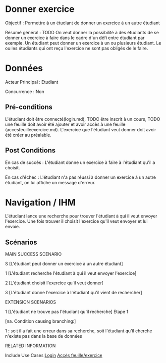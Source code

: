 ﻿
# Donner exercice
Objectif : Permettre à un étudiant de donner un exercice à un autre étudiant

Résumé général : TODO On veut donner la possibilité à des étudiants de se donner un exercice à faire dans le cadre d'un défi entre étudiant par exemple. Un étudiant peut donner un exercice à un ou plusieurs étudiant. Le ou les étudiants qui ont reçu l'exercice ne sont pas obligés de le faire.


# Données

Acteur Principal : Etudiant

Concurrence : Non



## Pré-conditions

L'étudiant doit être connecté(login.md), TODO être inscrit à un cours, TODO une feuille doit avoir été ajouter et avoir accès à une feuille (accesfeuilleexercice.md). L'exercice que l'étudiant veut donner doit avoir été créer au préalable.


## Post Conditions

En cas de succès : L'étudiant donne un exercice à faire à l'étudiant qu'il a choisit.

En cas d'échec : L'étudiant n'a pas réussi à donner un exercice à un autre étudiant, on lui affiche un message d'erreur.



# Navigation / IHM 

L'étudiant lance une recherche pour trouver l'étudiant à qui il veut envoyer l'exercice. Une fois trouver il choisit l'exercice qu'il veut envoyer et lui envoie.



## Scénarios

MAIN SUCCESS SCENARIO

S	[L'étudiant peut donner un exercice à un autre étudiant]

1	[L'étudiant recherche l'étudiant à qui il veut envoyer l'exercice]

2	[L'étudiant choisit l'exercice qu'il veut donner]

3	[L'étudiant donne l'exercice à l'étudiant qu'il vient de rechercher]



EXTENSION SCENARIOS

1	[L'étudiant ne trouve pas l'étudiant qu'il recherche] Etape 1

[na. Condition causing branching:]

1 : soit il a fait une erreur dans sa recherche, soit l'étudiant qu'il cherche n'existe pas dans la base de données 



RELATED INFORMATION

Include Use Cases	[Login](login.md)
	                [Accès feuille/exercice](accesfeuilleexercice.md)



<!--- 
Author : Raphael
Validator :  
-->
